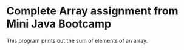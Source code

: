 # Complete Array assignment from Mini Java Bootcamp

This program prints out the sum of elements of an array.
